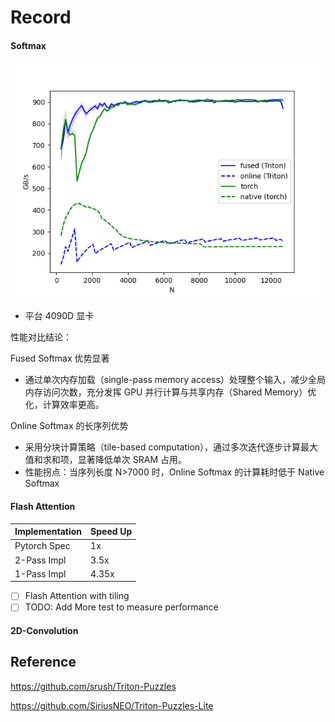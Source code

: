 # Record

#### Softmax


![](images/softmax-performance.png)
- 平台 4090D 显卡

性能对比结论：

​Fused Softmax 优势显著​

- 通过单次内存加载（single-pass memory access）处理整个输入，减少全局内存访问次数，充分发挥 GPU 并行计算与共享内存（Shared Memory）优化，计算效率更高。


Online Softmax 的长序列优势​

- 采用分块计算策略​（tile-based computation），通过多次迭代逐步计算最大值和求和项，显著降低单次 SRAM 占用。
- ​性能拐点：当序列长度 N>7000 时，Online Softmax 的计算耗时低于 Native Softmax

#### Flash Attention

| Implementation |  Speed Up | 
| -------------- | --------- |
| Pytorch Spec  | 1x        |
| 2-Pass Impl    | 3.5x      |
| 1-Pass Impl    | 4.35x     |

- [ ] Flash Attention with tiling
- [ ] TODO: Add More test to measure performance

#### 2D-Convolution


## Reference 

https://github.com/srush/Triton-Puzzles

https://github.com/SiriusNEO/Triton-Puzzles-Lite